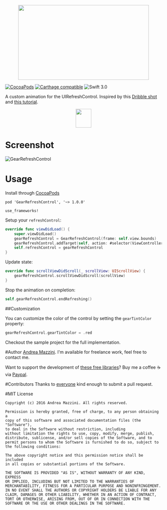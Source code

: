 <p align="center">
  <img width="420" height="240" src="assets/logo.png"/>
</p>

[![CocoaPods](https://cocoapod-badges.herokuapp.com/v/GearRefreshControl/badge.svg)](http://cocoapods.org/?q=gearrefreshcontrol)
[![Carthage compatible](https://img.shields.io/badge/Carthage-compatible-4BC51D.svg?style=flat)](https://github.com/Carthage/Carthage)
![Swift 3.0](https://img.shields.io/badge/swift-3.0-orange.svg)

A custom animation for the UIRefreshControl. Inspired by this [Dribble shot](https://dribbble.com/shots/1974767-gear-powered-pull-to-refresh-animation?list=animated&sort=popular&timeframe=now&offset=19) and [this tutorial](http://www.jackrabbitmobile.com/design/ios-custom-pull-to-refresh-control/). 

<p align="center">
  <a href='https://appetize.io/app/a9042664hahfqdukecqy1hqzpw' alt='Live demo'>
    <img width="50" height="60" src="assets/demo.png"/>
  </a>
</p>

# Screenshot
![GearRefreshControl](https://raw.githubusercontent.com/andreamazz/GearRefreshControl/master/assets/screenshot.gif)

# Usage
Install through [CocoaPods](http://cocoapods.org)

```
pod 'GearRefreshControl', '~> 1.0.0'

use_frameworks!
```

Setup your `refreshControl`:

```swift
override func viewDidLoad() {
    super.viewDidLoad()
    gearRefreshControl = GearRefreshControl(frame: self.view.bounds)
    gearRefreshControl.addTarget(self, action: #selector(ViewController.refresh), for: UIControlEvents.valueChanged)
    self.refreshControl = gearRefreshControl
}
```

Update state:

```swift
override func scrollViewDidScroll(_ scrollView: UIScrollView) {
    gearRefreshControl.scrollViewDidScroll(scrollView)
}
```

Stop the animation on completion:
```swift
self.gearRefreshControl.endRefreshing()
```

##Customization

You can customize the color of the control by setting the `gearTintColor` property:

```swift
gearRefreshControl.gearTintColor = .red
```

Checkout the sample project for the full implementation.

#Author
[Andrea Mazzini](https://twitter.com/theandreamazz). I'm available for freelance work, feel free to contact me. 

Want to support the development of [these free libraries](https://cocoapods.org/owners/734)? Buy me a coffee ☕️ via [Paypal](https://www.paypal.me/andreamazzini).  

#Contributors
Thanks to [everyone](https://github.com/andreamazz/GearRefreshControl/graphs/contributors) kind enough to submit a pull request. 

#MIT License

	Copyright (c) 2016 Andrea Mazzini. All rights reserved.

	Permission is hereby granted, free of charge, to any person obtaining a
	copy of this software and associated documentation files (the "Software"),
	to deal in the Software without restriction, including
	without limitation the rights to use, copy, modify, merge, publish,
	distribute, sublicense, and/or sell copies of the Software, and to
	permit persons to whom the Software is furnished to do so, subject to
	the following conditions:

	The above copyright notice and this permission notice shall be included
	in all copies or substantial portions of the Software.

	THE SOFTWARE IS PROVIDED "AS IS", WITHOUT WARRANTY OF ANY KIND, EXPRESS
	OR IMPLIED, INCLUDING BUT NOT LIMITED TO THE WARRANTIES OF
	MERCHANTABILITY, FITNESS FOR A PARTICULAR PURPOSE AND NONINFRINGEMENT.
	IN NO EVENT SHALL THE AUTHORS OR COPYRIGHT HOLDERS BE LIABLE FOR ANY
	CLAIM, DAMAGES OR OTHER LIABILITY, WHETHER IN AN ACTION OF CONTRACT,
	TORT OR OTHERWISE, ARISING FROM, OUT OF OR IN CONNECTION WITH THE
	SOFTWARE OR THE USE OR OTHER DEALINGS IN THE SOFTWARE.
	
